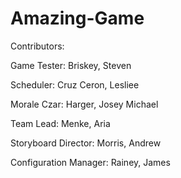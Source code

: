 # Amazing-Game

Contributors: 

Game Tester: Briskey, Steven

Scheduler: Cruz Ceron, Lesliee

Morale Czar: Harger, Josey Michael

Team Lead: Menke, Aria

Storyboard Director: Morris, Andrew

Configuration Manager: Rainey, James


